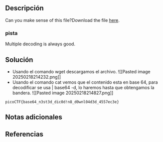 
## Descripción 

Can you make sense of this file?Download the file [here](https://artifacts.picoctf.net/c/476/enc_flag).

### pista

Multiple decoding is always good.
## Solución

- Usando el comando wget descargamos el archivo.
![[Pasted image 20250218214232.png]]
-  Usando el comando cat vemos que el contenido esta en base 64, para decodificar se usa | base64 -d, lo haremos hasta que obtengamos la bandera.
![[Pasted image 20250218214827.png]]



```
picoCTF{base64_n3st3d_dic0d!n8_d0wnl04d3d_4557ec3e}
```

## Notas adicionales


## Referencias

